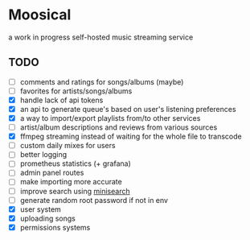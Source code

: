 # Moosical
a work in progress self-hosted music streaming service

## TODO
- [ ] comments and ratings for songs/albums (maybe)
- [ ] favorites for artists/songs/albums
- [x] handle lack of api tokens
- [x] an api to generate queue's based on user's listening preferences
- [x] a way to import/export playlists from/to other services 
- [ ] artist/album descriptions and reviews from various sources
- [x] ffmpeg streaming instead of waiting for the whole file to transcode 
- [ ] custom daily mixes for users
- [ ] better logging
- [ ] prometheus statistics (+ grafana)
- [ ] admin panel routes
- [ ] make importing more accurate
- [ ] improve search using [minisearch](https://www.npmjs.com/package/minisearch)
- [ ] generate random root password if not in env
- [x] user system
- [x] uploading songs
- [x] permissions systems   